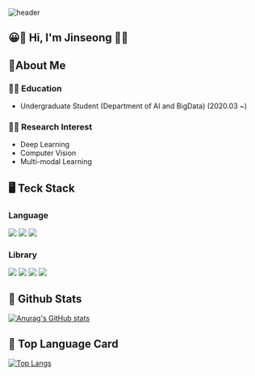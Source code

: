 ![header](https://capsule-render.vercel.app/api?type=waving&color=gradient&height=300&section=header&text=Welcome%20my%20Github%20%F0%9F%A4%97)

## 😀👋 Hi, I'm Jinseong 👋😀 

## 👤About Me

### 👨‍🎓 Education
- Undergraduate Student (Department of AI and BigData) (2020.03 ~)
### 👨‍💻 Research Interest
- Deep Learning
- Computer Vision
- Multi-modal Learning

## 🖥️ Teck Stack
### Language 
<img src="https://img.shields.io/badge/Python-3776AB?style=flat-square&logo=Python&logoColor=white"/> <img src="https://img.shields.io/badge/R-276DC3?style=flat-square&logo=R&logoColor=white"/> <img src="https://img.shields.io/badge/MySQL-4479A1?style=flat-square&logo=MySQL&logoColor=white"/>

### Library
<img src="https://img.shields.io/badge/PyTorch-EE4C2C?style=flat-square&logo=PyTorch&logoColor=white"/> <img src="https://img.shields.io/badge/NumPy-013243?style=flat-square&logo=NumPy&logoColor=white"/> <img src="https://img.shields.io/badge/pandas-150458?style=flat-square&logo=pandas&logoColor=white"/> <img src="https://img.shields.io/badge/scikit learn-F7931E?style=flat-square&logo=scikit learn&logoColor=white"/>

## 👀 Github Stats
[![Anurag's GitHub stats](https://github-readme-stats.vercel.app/api?username=JinSeong0115)](https://github.com/anuraghazra/github-readme-stats)

## 🐬 Top Language Card
[![Top Langs](https://github-readme-stats.vercel.app/api/top-langs/?username=JinSeong0115)](https://github.com/anuraghazra/github-readme-stats)
